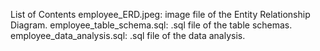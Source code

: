 
List of Contents
  employee_ERD.jpeg: image file of the Entity Relationship Diagram.
  employee_table_schema.sql: .sql file of the table schemas.
  employee_data_analysis.sql: .sql file of the data analysis. 
